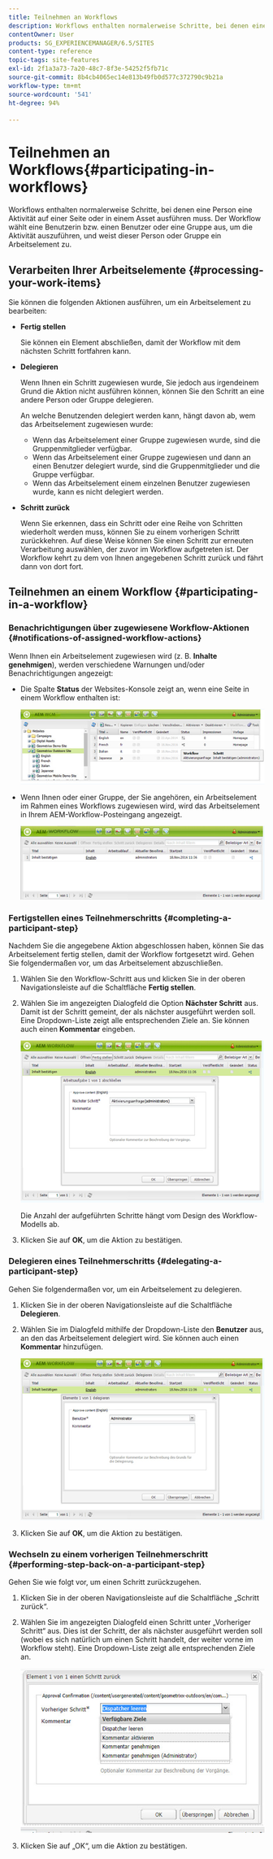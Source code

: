 ```yaml
---
title: Teilnehmen an Workflows
description: Workflows enthalten normalerweise Schritte, bei denen eine Person eine Aktivität auf einer Seite oder in einem Asset ausführen muss. Der Workflow wählt eine Benutzerin bzw. einen Benutzer oder eine Gruppe aus, um die Aktivität auszuführen, und weist dieser Person oder Gruppe ein Arbeitselement zu.
contentOwner: User
products: SG_EXPERIENCEMANAGER/6.5/SITES
content-type: reference
topic-tags: site-features
exl-id: 2f1a3a73-7a20-48c7-8f3e-54252f5fb71c
source-git-commit: 8b4cb4065ec14e813b49fb0d577c372790c9b21a
workflow-type: tm+mt
source-wordcount: '541'
ht-degree: 94%

---
```


# Teilnehmen an Workflows{#participating-in-workflows}

Workflows enthalten normalerweise Schritte, bei denen eine Person eine Aktivität auf einer Seite oder in einem Asset ausführen muss. Der Workflow wählt eine Benutzerin bzw. einen Benutzer oder eine Gruppe aus, um die Aktivität auszuführen, und weist dieser Person oder Gruppe ein Arbeitselement zu.

## Verarbeiten Ihrer Arbeitselemente {#processing-your-work-items}

Sie können die folgenden Aktionen ausführen, um ein Arbeitselement zu bearbeiten:

* **Fertig stellen**

  Sie können ein Element abschließen, damit der Workflow mit dem nächsten Schritt fortfahren kann.

* **Delegieren**

  Wenn Ihnen ein Schritt zugewiesen wurde, Sie jedoch aus irgendeinem Grund die Aktion nicht ausführen können, können Sie den Schritt an eine andere Person oder Gruppe delegieren.

  An welche Benutzenden delegiert werden kann, hängt davon ab, wem das Arbeitselement zugewiesen wurde:

   * Wenn das Arbeitselement einer Gruppe zugewiesen wurde, sind die Gruppenmitglieder verfügbar.
   * Wenn das Arbeitselement einer Gruppe zugewiesen und dann an einen Benutzer delegiert wurde, sind die Gruppenmitglieder und die Gruppe verfügbar.
   * Wenn das Arbeitselement einem einzelnen Benutzer zugewiesen wurde, kann es nicht delegiert werden.

* **Schritt zurück**

  Wenn Sie erkennen, dass ein Schritt oder eine Reihe von Schritten wiederholt werden muss, können Sie zu einem vorherigen Schritt zurückkehren. Auf diese Weise können Sie einen Schritt zur erneuten Verarbeitung auswählen, der zuvor im Workflow aufgetreten ist. Der Workflow kehrt zu dem von Ihnen angegebenen Schritt zurück und fährt dann von dort fort.

## Teilnehmen an einem Workflow {#participating-in-a-workflow}

### Benachrichtigungen über zugewiesene Workflow-Aktionen {#notifications-of-assigned-workflow-actions}

Wenn Ihnen ein Arbeitselement zugewiesen wird (z. B. **Inhalte genehmigen**), werden verschiedene Warnungen und/oder Benachrichtigungen angezeigt:

* Die Spalte **Status** der Websites-Konsole zeigt an, wenn eine Seite in einem Workflow enthalten ist:

  ![workflowstatus-1](assets/workflowstatus-1.png)

* Wenn Ihnen oder einer Gruppe, der Sie angehören, ein Arbeitselement im Rahmen eines Workflows zugewiesen wird, wird das Arbeitselement in Ihrem AEM-Workflow-Posteingang angezeigt.

  ![workflowinbox](assets/workflowinbox.png)

### Fertigstellen eines Teilnehmerschritts {#completing-a-participant-step}

Nachdem Sie die angegebene Aktion abgeschlossen haben, können Sie das Arbeitselement fertig stellen, damit der Workflow fortgesetzt wird. Gehen Sie folgendermaßen vor, um das Arbeitselement abzuschließen.

1. Wählen Sie den Workflow-Schritt aus und klicken Sie in der oberen Navigationsleiste auf die Schaltfläche **Fertig stellen**.
1. Wählen Sie im angezeigten Dialogfeld die Option **Nächster Schritt** aus. Damit ist der Schritt gemeint, der als nächster ausgeführt werden soll. Eine Dropdown-Liste zeigt alle entsprechenden Ziele an. Sie können auch einen **Kommentar** eingeben.

   ![workflowcomplete](assets/workflowcomplete.png)

   Die Anzahl der aufgeführten Schritte hängt vom Design des Workflow-Modells ab.

1. Klicken Sie auf **OK**, um die Aktion zu bestätigen.

### Delegieren eines Teilnehmerschritts {#delegating-a-participant-step}

Gehen Sie folgendermaßen vor, um ein Arbeitselement zu delegieren.

1. Klicken Sie in der oberen Navigationsleiste auf die Schaltfläche **Delegieren**.
1. Wählen Sie im Dialogfeld mithilfe der Dropdown-Liste den **Benutzer** aus, an den das Arbeitselement delegiert wird. Sie können auch einen **Kommentar** hinzufügen.

   ![workflowdelegate](assets/workflowdelegate.png)

1. Klicken Sie auf **OK**, um die Aktion zu bestätigen.

### Wechseln zu einem vorherigen Teilnehmerschritt {#performing-step-back-on-a-participant-step}

Gehen Sie wie folgt vor, um einen Schritt zurückzugehen.

1. Klicken Sie in der oberen Navigationsleiste auf die Schaltfläche „Schritt zurück“.
1. Wählen Sie im angezeigten Dialogfeld einen Schritt unter „Vorheriger Schritt“ aus. Dies ist der Schritt, der als nächster ausgeführt werden soll (wobei es sich natürlich um einen Schritt handelt, der weiter vorne im Workflow steht). Eine Dropdown-Liste zeigt alle entsprechenden Ziele an.

   ![screen_shot_2018-08-10at155325](assets/screen_shot_2018-08-10at155325.jpg)

1. Klicken Sie auf „OK“, um die Aktion zu bestätigen.
